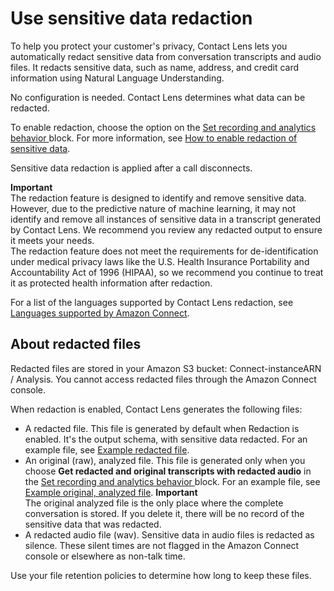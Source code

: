# Use sensitive data redaction<a name="sensitive-data-redaction"></a>

To help you protect your customer's privacy, Contact Lens lets you automatically redact sensitive data from conversation transcripts and audio files\. It redacts sensitive data, such as name, address, and credit card information using Natural Language Understanding\. 

No configuration is needed\. Contact Lens determines what data can be redacted\.

To enable redaction, choose the option on the [Set recording and analytics behavior ](set-recording-behavior.md) block\. For more information, see [How to enable redaction of sensitive data](enable-analytics.md#enable-redaction)\.

Sensitive data redaction is applied after a call disconnects\.

**Important**  
The redaction feature is designed to identify and remove sensitive data\. However, due to the predictive nature of machine learning, it may not identify and remove all instances of sensitive data in a transcript generated by Contact Lens\. We recommend you review any redacted output to ensure it meets your needs\.   
The redaction feature does not meet the requirements for de\-identification under medical privacy laws like the U\.S\. Health Insurance Portability and Accountability Act of 1996 \(HIPAA\), so we recommend you continue to treat it as protected health information after redaction\.

For a list of the languages supported by Contact Lens redaction, see [Languages supported by Amazon Connect](supported-languages.md)\.

## About redacted files<a name="about-redacted-files"></a>

Redacted files are stored in your Amazon S3 bucket: Connect\-instanceARN / Analysis\. You cannot access redacted files through the Amazon Connect console\.

When redaction is enabled, Contact Lens generates the following files:
+ A redacted file\. This file is generated by default when Redaction is enabled\. It's the output schema, with sensitive data redacted\. For an example file, see [Example redacted file](contact-lens-example-output-files.md#example-redacted-file)\.
+ An original \(raw\), analyzed file\. This file is generated only when you choose **Get redacted and original transcripts with redacted audio** in the [Set recording and analytics behavior ](set-recording-behavior.md) block\. For an example file, see [Example original, analyzed file](contact-lens-example-output-files.md#example-original-output-file)\.
**Important**  
The original analyzed file is the only place where the complete conversation is stored\. If you delete it, there will be no record of the sensitive data that was redacted\.
+ A redacted audio file \(wav\)\. Sensitive data in audio files is redacted as silence\. These silent times are not flagged in the Amazon Connect console or elsewhere as non\-talk time\. 

Use your file retention policies to determine how long to keep these files\. 